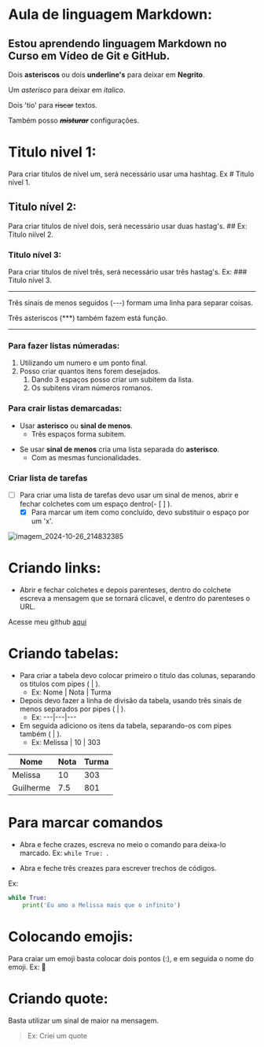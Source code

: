 # Aula de linguagem Markdown:

## Estou aprendendo linguagem **Markdown** no Curso em Vídeo de **Git** e **GitHub**.

Dois **asteriscos** ou dois __underline's__ para deixar em **Negrito**.

Um *asterisco* para deixar em *italico*.

Dois 'tio' para ~~riscar~~ textos.

Também posso __*~~misturar~~*__ configurações.

# Titulo nivel 1:

Para criar titulos de nível um, será necessário usar uma hashtag. Ex # Titulo nível 1.

## Titulo nível 2:

Para criar titulos de nível dois, será necessário usar duas hastag's. ## Ex: Titulo niível 2.

### Titulo nível 3:

Para criar titulos de nível três, será necessário usar três hastag's. Ex: ### Titulo nível 3.

---

Três sinais de menos seguidos (---) formam uma linha para separar coisas.

Três asteriscos (***) também fazem está função.

***

### Para fazer listas númeradas:
 1. Utilizando um numero e um ponto final.
 2. Posso criar quantos itens forem desejados.
    1. Dando 3 espaços posso criar um subitem da lista.
    2. Os subitens viram números romanos.

### Para crair listas demarcadas:
* Usar **asterisco** ou **sinal de menos**.
   * Três espaços forma subitem.
- Se usar **sinal de menos** cria uma lista separada do **asterisco**.
   - Com as mesmas funcionalidades.

### Criar lista de tarefas
- [ ] Para criar uma lista de tarefas devo usar um sinal de menos, abrir e fechar colchetes com um espaço dentro(- [ ] ).
   - [x] Para marcar um item como concluído, devo substituir o espaço por um 'x'.

![imagem_2024-10-26_214832385](https://github.com/user-attachments/assets/31a36d29-f63a-484d-bb09-e0db586633a7)

# Criando links:

- Abrir e fechar colchetes e depois parenteses, dentro do colchete escreva a mensagem que se tornará clicavel, e dentro do parenteses o URL.

Acesse meu github [aqui](https://github/DevGuilhermePort)

# Criando tabelas:

- Para criar a tabela devo colocar primeiro o titulo das colunas, separando os titulos com pipes ( | ).
   - Ex: Nome | Nota | Turma
- Depois devo fazer a linha de divisão da tabela, usando três sinais de menos separados por pipes ( | ).
   - Ex: ---|---|---
- Em seguida adiciono os itens da tabela, separando-os com pipes também ( | ).
   - Ex: Melissa | 10 | 303
 
Nome | Nota | Turma
---|---|---
Melissa | 10 | 303
Guilherme | 7.5 | 801

# Para marcar comandos

- Abra e feche crazes, escreva no meio o comando para deixa-lo marcado. Ex: `while True: `.

- Abra e feche três creazes para escrever trechos de códigos.

Ex: 
```python
while True:
    print('Eu amo a Melissa mais que o infinito')
```
# Colocando emojis:
Para craiar um emoji basta colocar dois pontos (:), e em seguida o nome do emoji. Ex: 🌙

# Criando quote:

Basta utilizar um sinal de maior na mensagem.

> Ex: Criei um quote
